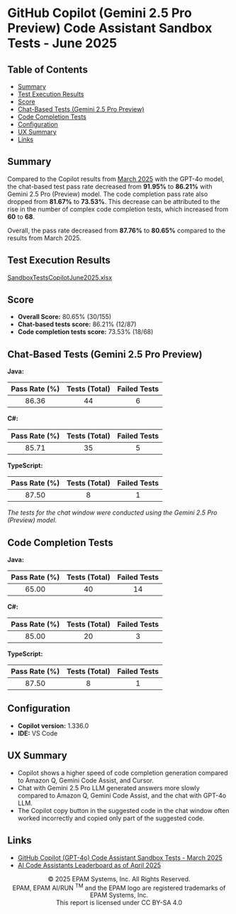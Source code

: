 # GitHub Copilot (Gemini 2.5 Pro Preview) Code Assistant Sandbox Tests - June 2025

## Table of Contents

- [Summary](#summary)
- [Test Execution Results](#test-execution-results)
- [Score](#score)
- [Chat-Based Tests (Gemini 2.5 Pro Preview)](#chat-based-tests-gemini-25-pro-preview)
- [Code Completion Tests](#code-completion-tests)
- [Configuration](#configuration)
- [UX Summary](#ux-summary)
- [Links](#links)

## Summary

Compared to the Copilot results from [March 2025](copilot-gpt4o-sandbox-tests-march-2025.md) with the GPT-4o model, the chat-based test pass rate decreased from **91.95%** to **86.21%** with Gemini 2.5 Pro (Preview) model. The code completion pass rate also dropped from **81.67%** to **73.53%**. This decrease can be attributed to the rise in the number of complex code completion tests, which increased from **60** to **68**.

Overall, the pass rate decreased from **87.76%** to **80.65%** compared to the results from March 2025.

## Test Execution Results

[SandboxTestsCopilotJune2025.xlsx](../../../../../reports/2025/SandboxTestsCopilotGemini2.5ProJune2025.xlsx)

## Score

- **Overall Score:** 80.65% (30/155)
- **Chat-based tests score:** 86.21% (12/87)
- **Code completion tests score:** 73.53% (18/68)

## Chat-Based Tests (Gemini 2.5 Pro Preview)

**Java:**

| Pass Rate (%) | Tests (Total) | Failed Tests |
|:-------------:|:-------------:|:------------:|
| 86.36         | 44            | 6            |

**C#:**

| Pass Rate (%) | Tests (Total) | Failed Tests |
|:-------------:|:-------------:|:------------:|
| 85.71         | 35            | 5            |

**TypeScript:**

| Pass Rate (%) | Tests (Total) | Failed Tests |
|:-------------:|:-------------:|:------------:|
| 87.50         | 8             | 1            |

*The tests for the chat window were conducted using the Gemini 2.5 Pro (Preview) model.*

## Code Completion Tests

**Java:**

| Pass Rate (%) | Tests (Total) | Failed Tests |
|:-------------:|:-------------:|:------------:|
| 65.00         | 40            | 14           |

**C#:**

| Pass Rate (%) | Tests (Total) | Failed Tests |
|:-------------:|:-------------:|:------------:|
| 85.00         | 20            | 3            |

**TypeScript:**

| Pass Rate (%) | Tests (Total) | Failed Tests |
|:-------------:|:-------------:|:------------:|
| 87.50         | 8             | 1            |

## Configuration

- **Copilot version:** 1.336.0
- **IDE:** VS Code

## UX Summary

- Copilot shows a higher speed of code completion generation compared to Amazon Q, Gemini Code Assist, and Cursor.
- Chat with Gemini 2.5 Pro LLM generated answers more slowly compared to Amazon Q, Gemini Code Assist, and the chat with GPT-4o LLM.
- The Copilot copy button in the suggested code in the chat window often worked incorrectly and copied only part of the suggested code.

## Links

- [GitHub Copilot (GPT-4o) Code Assistant Sandbox Tests - March 2025](copilot-gpt4o-sandbox-tests-march-2025.md)
- [AI Code Assistants Leaderboard as of April 2025](../../../code-assistants-2025.md)

<p style="text-align: center;">    © 2025 EPAM Systems, Inc. All Rights Reserved.<br/>    EPAM, EPAM AI/RUN <sup>TM</sup> and the EPAM logo are registered trademarks of EPAM Systems, Inc.<br>    This report is licensed under CC BY-SA 4.0<br/></p>
